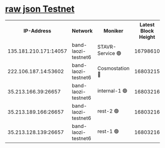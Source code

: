 
[raw json Testnet](https://rpc-check.bandt.stavr.tech/bandt/rpcbandt_result.json)
=

<table><tr><th>IP-Address</th><th>Network</th><th>Moniker</th><th>Latest Block Height</th><th>Earliest Block Height</th><th>Catching Up</th><th>Tx Index</th><th>Voting Power</th><th>Scan Time</th></tr><tr><td>135.181.210.171:14057</td><td>band-laozi-testnet6</td><td>STAVR-Service 🟢</td><td>16798610</td><td>15322501</td><td>False</td><td>on</td><td>0</td><td>2024-03-15T06:09:51.404713990UTC</td></tr><tr><td>222.106.187.14:53602</td><td>band-laozi-testnet6</td><td>Cosmostation 🔴</td><td>16803215</td><td>16668001</td><td>False</td><td>on</td><td>2203686</td><td>2024-03-15T06:09:52.692024465UTC</td></tr><tr><td>35.213.166.39:26657</td><td>band-laozi-testnet6</td><td>internal-1 🟢</td><td>16803216</td><td>16703216</td><td>False</td><td>on</td><td>0</td><td>2024-03-15T06:09:53.635874591UTC</td></tr><tr><td>35.213.189.166:26657</td><td>band-laozi-testnet6</td><td>rest-2 🟢</td><td>16803216</td><td>16703216</td><td>False</td><td>on</td><td>0</td><td>2024-03-15T06:09:54.570637608UTC</td></tr><tr><td>35.213.128.139:26657</td><td>band-laozi-testnet6</td><td>rest-1 🟢</td><td>16803216</td><td>16703216</td><td>False</td><td>on</td><td>0</td><td>2024-03-15T06:09:55.475708700UTC</td></tr></table>
